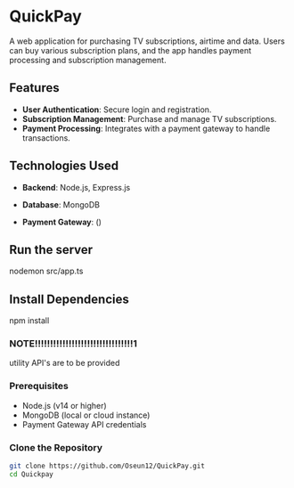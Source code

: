 # QuickPay

A web application for purchasing TV subscriptions, airtime and data. Users can buy various subscription plans, and the app handles payment processing and subscription management.

## Features

- **User Authentication**: Secure login and registration.
- **Subscription Management**: Purchase and manage TV subscriptions.
- **Payment Processing**: Integrates with a payment gateway to handle transactions.

## Technologies Used

- **Backend**: Node.js, Express.js
- **Database**: MongoDB

- **Payment Gateway**: ()

## Run the server
nodemon src/app.ts

## Install Dependencies
npm install

### NOTE!!!!!!!!!!!!!!!!!!!!!!!!!!!!!!!!1
utility API's are to be provided

### Prerequisites

- Node.js (v14 or higher)
- MongoDB (local or cloud instance)
- Payment Gateway API credentials

### Clone the Repository

```bash
git clone https://github.com/Oseun12/QuickPay.git
cd Quickpay
